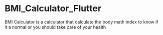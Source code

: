 # BMI_Calculator_Flutter
BMI Calculator is a calculator that calculate the body math index to know if it a normal or you should take care of your health
